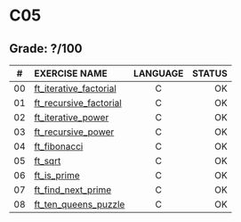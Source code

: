 # C05

## Grade: ?/100

|#	|EXERCISE NAME	                      |LANGUAGE	|STATUS		
|:-:|:--								                  |:-:		  |--:			
|00 |[ft_iterative_factorial](./ex00)     |C        |OK
|01 |[ft_recursive_factorial](./ex01)     |C        |OK
|02 |[ft_iterative_power](./ex02)         |C        |OK
|03 |[ft_recursive_power](./ex03)         |C        |OK
|04 |[ft_fibonacci](./ex04)               |C        |OK
|05 |[ft_sqrt](./ex05)                    |C        |OK
|06 |[ft_is_prime](./ex06)                |C        |OK
|07 |[ft_find_next_prime](./ex07)         |C        |OK
|08 |[ft_ten_queens_puzzle](./ex08)       |C        |OK

